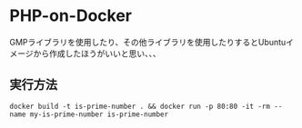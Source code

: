 # PHP-on-Docker

GMPライブラリを使用したり、その他ライブラリを使用したりするとUbuntuイメージから作成したほうがいいと思い、、、  

## 実行方法

```shell
docker build -t is-prime-number . && docker run -p 80:80 -it -rm --name my-is-prime-number is-prime-number
```

